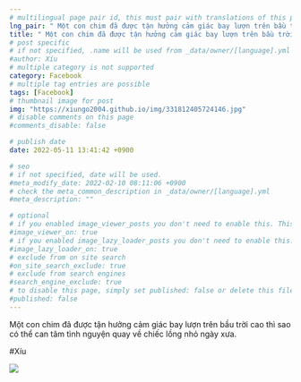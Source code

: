 ```yaml
---
# multilingual page pair id, this must pair with translations of this page. (This name must be unique)
lng_pair: " Một con chim đã được tận hưởng cảm giác bay lượn trên bầu trời cao thì sao có thể can tâm tình nguyện quay về chiếc lồng nhỏ ngày xưa "
title: " Một con chim đã được tận hưởng cảm giác bay lượn trên bầu trời cao thì sao có thể can tâm tình nguyện quay về chiếc lồng nhỏ ngày xưa "
# post specific
# if not specified, .name will be used from _data/owner/[language].yml
#author: Xíu
# multiple category is not supported
category: Facebook
# multiple tag entries are possible
tags: [Facebook]
# thumbnail image for post
img: "https://xiungo2004.github.io/img/331812405724146.jpg"
# disable comments on this page
#comments_disable: false

# publish date
date: 2022-05-11 13:41:42 +0900

# seo
# if not specified, date will be used.
#meta_modify_date: 2022-02-10 08:11:06 +0900
# check the meta_common_description in _data/owner/[language].yml
#meta_description: ""

# optional
# if you enabled image_viewer_posts you don't need to enable this. This is only if image_viewer_posts = false
#image_viewer_on: true
# if you enabled image_lazy_loader_posts you don't need to enable this. This is only if image_lazy_loader_posts = false
#image_lazy_loader_on: true
# exclude from on site search
#on_site_search_exclude: true
# exclude from search engines
#search_engine_exclude: true
# to disable this page, simply set published: false or delete this file
#published: false
---
```


<!-- outline-start -->

Một con chim đã được tận hưởng cảm giác bay lượn trên bầu trời cao thì sao có thể can tâm tình nguyện quay về chiếc lồng nhỏ ngày xưa.

#Xíu

<!-- outline-end -->

<img src= "https://xiungo2004.github.io/img/331812405724146.jpg">